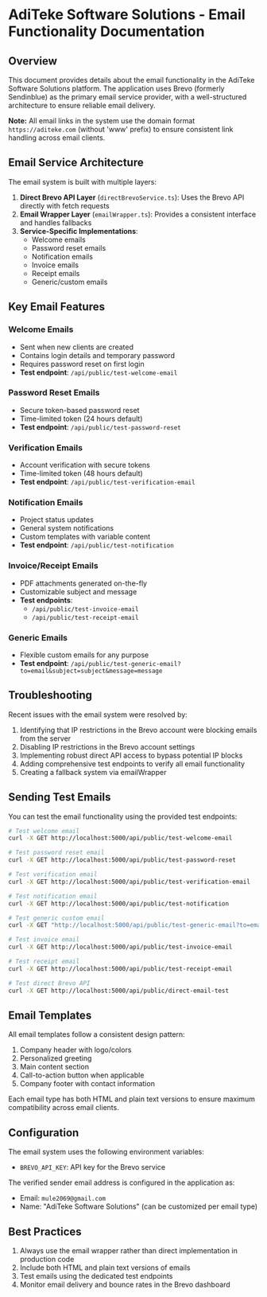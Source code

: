 # AdiTeke Software Solutions - Email Functionality Documentation

## Overview

This document provides details about the email functionality in the AdiTeke Software Solutions platform. The application uses Brevo (formerly Sendinblue) as the primary email service provider, with a well-structured architecture to ensure reliable email delivery.

**Note:** All email links in the system use the domain format `https://aditeke.com` (without 'www' prefix) to ensure consistent link handling across email clients.

## Email Service Architecture

The email system is built with multiple layers:

1. **Direct Brevo API Layer** (`directBrevoService.ts`): Uses the Brevo API directly with fetch requests
2. **Email Wrapper Layer** (`emailWrapper.ts`): Provides a consistent interface and handles fallbacks
3. **Service-Specific Implementations**:
   - Welcome emails
   - Password reset emails
   - Notification emails
   - Invoice emails
   - Receipt emails
   - Generic/custom emails

## Key Email Features

### Welcome Emails
- Sent when new clients are created
- Contains login details and temporary password
- Requires password reset on first login
- **Test endpoint**: `/api/public/test-welcome-email`

### Password Reset Emails
- Secure token-based password reset
- Time-limited token (24 hours default)
- **Test endpoint**: `/api/public/test-password-reset`

### Verification Emails
- Account verification with secure tokens
- Time-limited token (48 hours default)
- **Test endpoint**: `/api/public/test-verification-email`

### Notification Emails
- Project status updates
- General system notifications
- Custom templates with variable content
- **Test endpoint**: `/api/public/test-notification`

### Invoice/Receipt Emails
- PDF attachments generated on-the-fly
- Customizable subject and message
- **Test endpoints**: 
  - `/api/public/test-invoice-email`
  - `/api/public/test-receipt-email`

### Generic Emails
- Flexible custom emails for any purpose
- **Test endpoint**: `/api/public/test-generic-email?to=email&subject=subject&message=message`

## Troubleshooting

Recent issues with the email system were resolved by:

1. Identifying that IP restrictions in the Brevo account were blocking emails from the server
2. Disabling IP restrictions in the Brevo account settings
3. Implementing robust direct API access to bypass potential IP blocks
4. Adding comprehensive test endpoints to verify all email functionality
5. Creating a fallback system via emailWrapper

## Sending Test Emails

You can test the email functionality using the provided test endpoints:

```bash
# Test welcome email
curl -X GET http://localhost:5000/api/public/test-welcome-email

# Test password reset email
curl -X GET http://localhost:5000/api/public/test-password-reset

# Test verification email
curl -X GET http://localhost:5000/api/public/test-verification-email

# Test notification email
curl -X GET http://localhost:5000/api/public/test-notification

# Test generic custom email
curl -X GET "http://localhost:5000/api/public/test-generic-email?to=email@example.com&subject=Test&message=Hello"

# Test invoice email
curl -X GET http://localhost:5000/api/public/test-invoice-email

# Test receipt email
curl -X GET http://localhost:5000/api/public/test-receipt-email

# Test direct Brevo API
curl -X GET http://localhost:5000/api/public/direct-email-test
```

## Email Templates

All email templates follow a consistent design pattern:
1. Company header with logo/colors
2. Personalized greeting
3. Main content section
4. Call-to-action button when applicable
5. Company footer with contact information

Each email type has both HTML and plain text versions to ensure maximum compatibility across email clients.

## Configuration

The email system uses the following environment variables:
- `BREVO_API_KEY`: API key for the Brevo service

The verified sender email address is configured in the application as:
- Email: `mule2069@gmail.com`
- Name: "AdiTeke Software Solutions" (can be customized per email type)

## Best Practices

1. Always use the email wrapper rather than direct implementation in production code
2. Include both HTML and plain text versions of emails
3. Test emails using the dedicated test endpoints
4. Monitor email delivery and bounce rates in the Brevo dashboard
